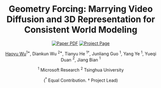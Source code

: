 <div align="center">

<h1>Geometry Forcing: Marrying Video Diffusion and 3D Representation for Consistent World Modeling </h1>
<a href="https://www.arxiv.org/abs/2507.07982">
<img src='https://img.shields.io/badge/arxiv-geometryforcing-darkred' alt='Paper PDF'></a>
<a href="https://geometryforcing.github.io/">
<img src='https://img.shields.io/badge/Project-Website-orange' alt='Project Page'></a>

[Haoyu Wu](https://cintellifusion.github.io/)$^{1*}$, Diankun Wu $^{2*}$, Tianyu He $^{1†}$, Junliang Guo $^{1}$, Yang Ye $^{1}$, Yueqi Duan $^{2}$, Jiang Bian $^{1}$

$^1$ Microsoft Research $^2$ Tsinghua University

($^*$ Equal Contribution. † Project Lead)

</div>